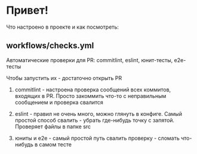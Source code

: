 # Привет!

Что настроено в проекте и как посмотреть:

## workflows/checks.yml

Автоматические проверки для PR: commitlint, eslint, юнит-тесты, e2e-тесты

Чтобы запустить их - достаточно открыть PR

1. commitlint - настроена проверка сообщений всех коммитов, входящих в PR. Просто закоммить что-то с неправильным сообщением и проверка свалится

2. eslint - правил не очень много, можно глянуть в конфиге. Самый простой способ свалить - убрать где-нибудь точку с запятой. Проверяет файлы в папке src

3. юниты и e2e - самый простой путь свалить проверку - сломать что-нибудь в самом тесте
